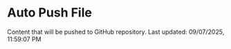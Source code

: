 # Auto Push File

Content that will be pushed to GitHub repository.
Last updated: 09/07/2025, 11:59:07 PM